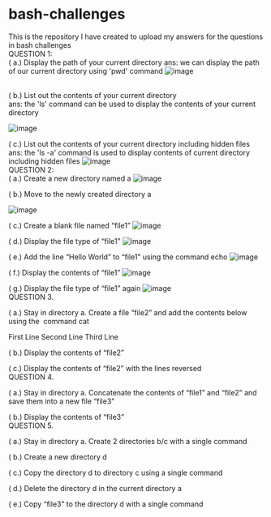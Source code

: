 # bash-challenges
This is the repository I have created to upload my answers for the questions in bash challenges
<br>
QUESTION 1: 
<br>
( a.) Display the path of your current directory
ans: we can display the path of our current directory using 'pwd' command
![image](https://github.com/bhavisan/bash-challenges/assets/155368794/9fca7adc-d512-4d2e-b853-67249677a437)




<br>
( b.) List out the contents of your current directory
<br>
ans: the 'ls' command can be used to display the contents of your current directory

![image](https://github.com/bhavisan/bash-challenges/assets/155368794/158c7b5f-87a2-4341-83e8-2c26883a63ec)


( c.) List out the contents of your current directory including hidden files
<br>
ans: the 'ls -a' command is used to display contents of current directory including hidden files
![image](https://github.com/bhavisan/bash-challenges/assets/155368794/18053eb5-cde1-4ca0-b9aa-e44a00e380ea)
<br>
QUESTION 2:
<br>
( a.) Create a new directory named a
![image](https://github.com/bhavisan/bash-challenges/assets/155368794/00982172-ab47-493f-a1f3-fc0a120209f7)

( b.) Move to the newly created directory a

![image](https://github.com/bhavisan/bash-challenges/assets/155368794/9f8b23a3-8276-41b6-84d9-d04813fa8b3b)

( c.) Create a blank file named “file1”
![image](https://github.com/bhavisan/bash-challenges/assets/155368794/4168c209-0ab7-4d4c-acb5-ef0813b17e3a)



( d.) Display the file type of “file1”
![image](https://github.com/bhavisan/bash-challenges/assets/155368794/e0953cc6-755b-4159-9d48-017736b76f4b)


( e.) Add the line “Hello World” to “file1” using the command echo
![image](https://github.com/bhavisan/bash-challenges/assets/155368794/7bde148b-f391-4097-a7df-7a20ea2c6f8c)


( f.) Display the contents of “file1”
![image](https://github.com/bhavisan/bash-challenges/assets/155368794/a4249a72-b6d3-470f-be52-572b6dc78ade)


( g.) Display the file type of “file1” again
![image](https://github.com/bhavisan/bash-challenges/assets/155368794/15f62498-3fea-4615-921d-e1ecaf9ce968)
<br>
QUESTION 3.

( a.) Stay in directory a. Create a file “file2” and add the contents below using the  command cat

First Line Second Line Third Line

( b.) Display the contents of “file2”

( c.) Display the contents of “file2” with the lines reversed
<br>
QUESTION 4.

( a.) Stay in directory a. Concatenate the contents of “file1” and “file2” and save them into a new file “file3”

( b.) Display the contents of “file3”
<br>
QUESTION 5.

( a.) Stay in directory a. Create 2 directories b/c with a single command

( b.) Create a new directory d

( c.) Copy the directory d to directory c using a single command

( d.) Delete the directory d in the current directory a

( e.) Copy “file3” to the directory d with a single command


